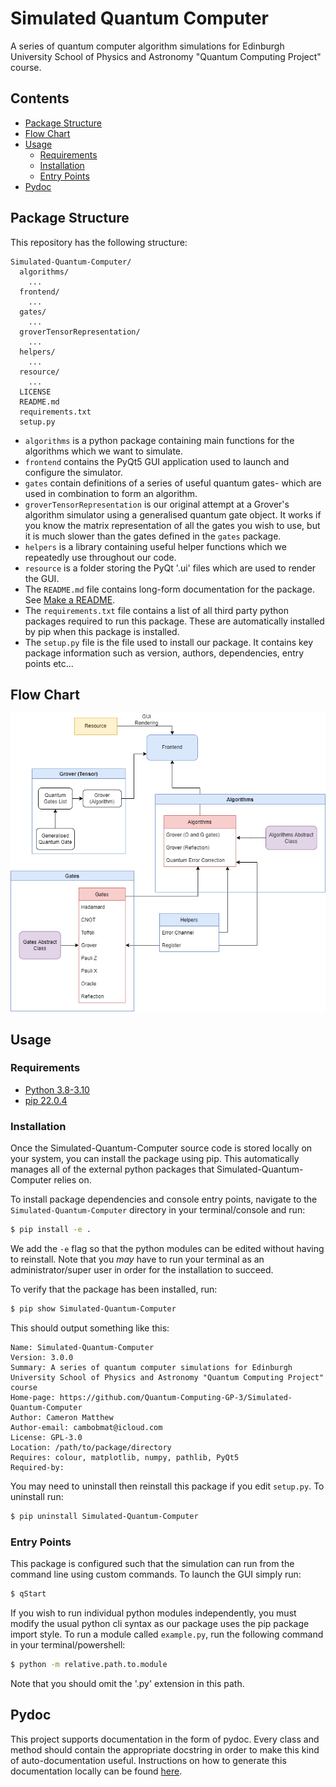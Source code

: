 # Simulated Quantum Computer
A series of quantum computer algorithm simulations for Edinburgh University School of Physics and Astronomy "Quantum Computing Project" course.

## Contents
- [Package Structure](#package-structure)
- [Flow Chart](#flow-chart)
- [Usage](#usage)
  - [Requirements](#requirements)
  - [Installation](#installation)
  - [Entry Points](#entry-points)
- [Pydoc](#pydoc)

## Package Structure
This repository has the following structure:
```
Simulated-Quantum-Computer/
  algorithms/
    ...
  frontend/
    ...
  gates/
    ...
  groverTensorRepresentation/
    ...
  helpers/
    ...
  resource/
    ...
  LICENSE
  README.md
  requirements.txt
  setup.py
```
- `algorithms` is a python package containing main functions for the algorithms which we want to simulate.
- `frontend` contains the PyQt5 GUI application used to launch and configure the simulator.
- `gates` contain definitions of a series of useful quantum gates- which are used in combination to form an algorithm.
- `groverTensorRepresentation` is our original attempt at a Grover's algorithm simulator using a generalised quantum gate object. It works if you know the matrix representation of all the gates you wish to use, but it is much slower than the gates defined in the `gates` package.
- `helpers` is a library containing useful helper functions which we repeatedly use throughout our code.
- `resource` is a folder storing the PyQt '.ui' files which are used to render the GUI.
- The `README.md` file contains long-form documentation for the package. See [Make a README](https://www.makeareadme.com/).
- The `requirements.txt` file contains a list of all third party python packages required to run this package. These are automatically installed by pip when this package is installed.
- The `setup.py` file is the file used to install our package. It contains key package information such as version, authors, dependencies, entry points etc...

## Flow Chart

![System Architecture Diagram](resource/Simulated-Quantum-Computer.png)

## Usage

### Requirements
- [Python 3.8-3.10](https://www.python.org/downloads/)
- [pip 22.0.4](https://pip.pypa.io/en/stable/installation/)

### Installation
Once the Simulated-Quantum-Computer source code is stored locally on your system, you can install the package using pip. This automatically manages all of the external python packages that Simulated-Quantum-Computer relies on.

To install package dependencies and console entry points, navigate to the `Simulated-Quantum-Computer` directory in your terminal/console and run:

```bash
$ pip install -e .
```
We add the `-e` flag so that the python modules can be edited without having to reinstall. Note that you _may_ have to run your terminal as an administrator/super user in order for the installation to succeed.

To verify that the package has been installed, run:
```bash
$ pip show Simulated-Quantum-Computer
```

This should output something like this:
```
Name: Simulated-Quantum-Computer
Version: 3.0.0
Summary: A series of quantum computer simulations for Edinburgh University School of Physics and Astronomy "Quantum Computing Project" course
Home-page: https://github.com/Quantum-Computing-GP-3/Simulated-Quantum-Computer
Author: Cameron Matthew
Author-email: cambobmat@icloud.com
License: GPL-3.0
Location: /path/to/package/directory
Requires: colour, matplotlib, numpy, pathlib, PyQt5
Required-by:
```

You may need to uninstall then reinstall this package if you edit `setup.py`. To uninstall run:
```bash
$ pip uninstall Simulated-Quantum-Computer
```
### Entry Points
This package is configured such that the simulation can run from the command line using custom commands. To launch the GUI simply run:
```bash
$ qStart
```

If you wish to run individual python modules independently, you must modify the usual python cli syntax as our package uses the pip package import style. To run a module called `example.py`, run the following command in your terminal/powershell:
```bash
$ python -m relative.path.to.module
```
Note that you should omit the '.py' extension in this path.

## Pydoc
This project supports documentation in the form of pydoc. Every class and method should contain the appropriate docstring in order to make this kind of auto-documentation useful. Instructions on how to generate this documentation locally can be found [here](https://www.tutorialspoint.com/documentation-generation-using-the-pydoc-module-in-python#:~:text=You%20can%20access%20the%20interactive,to%20launch%20the%20interactive%20shell).
